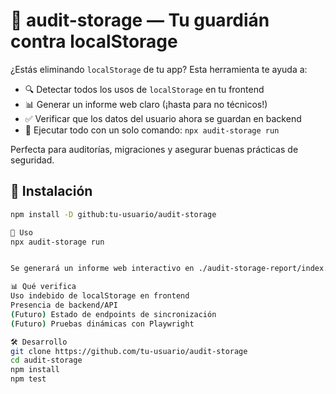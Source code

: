 # 🔐 audit-storage — Tu guardián contra localStorage

¿Estás eliminando `localStorage` de tu app? Esta herramienta te ayuda a:
- 🔍 Detectar todos los usos de `localStorage` en tu frontend
- 📊 Generar un informe web claro (¡hasta para no técnicos!)
- ✅ Verificar que los datos del usuario ahora se guardan en backend
- 🚀 Ejecutar todo con un solo comando: 
`npx audit-storage run`

Perfecta para auditorías, migraciones y asegurar buenas prácticas de seguridad.


## 🚀 Instalación

```bash
npm install -D github:tu-usuario/audit-storage

📌 Uso
npx audit-storage run


Se generará un informe web interactivo en ./audit-storage-report/index.html y se abrirá automáticamente.

📊 Qué verifica
Uso indebido de localStorage en frontend
Presencia de backend/API
(Futuro) Estado de endpoints de sincronización
(Futuro) Pruebas dinámicas con Playwright

🛠 Desarrollo
git clone https://github.com/tu-usuario/audit-storage
cd audit-storage
npm install
npm test